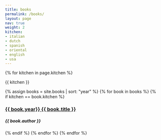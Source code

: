 ```yaml
---
title: books
permalink: /books/
layout: page
nav: true
weight: 2
kitchen: 
- italian
- dutch
- spanish
- oriental
- english
- usa
---
```


<div class="books">
{% for kitchen in page.kitchen %}
    <p class="kitchen-title">{{ kitchen }}</p>
    {% assign books = site.books | sort: "year" %}
    {% for book in books %}
        {% if kitchen == book.kitchen %}
        <div class="book">
        <a href="{{ site.baseurl }}{{ book.url }}">
            <h3>
                <b>{{ book.year}}</b> {{ book.title }}
            </h3> 
        </a>        
            <div class="credits">
                <h5>{{ book.author }}</h5>
            </div>        
        </div>
        {% endif %}
    {% endfor %}
{% endfor %}

<!-- {% for book in site.books %}
    {{ book.index }}
    {% if forloop.last %}x{{ book.index }}{% endif %}         
{% endfor %} -->
</div>


